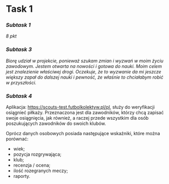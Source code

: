 # Task 1
### *Subtask 1*

*8 pkt*

### *Subtask 3*

*Biorę udział w projekcie, ponieważ szukam zmian i wyzwań w moim życiu zawodowym. Jestem otwarta na nowości i gotowa do nauki. Moim celem jest znalezienie właściwej drogi. Oczekuje, że to wyzwanie da mi jeszcze większy zapał do dalszej nauki i pewność, że właśnie to chciałabym robić w przyszłości.* 

### *Subtask 4*

Aplikacja:  https://scouts-test.futbolkolektyw.pl/pl, służy do weryfikacji osiągnieć piłkaży. Przeznaczona jest dla zawodników, którzy chcą zapisać swoje osiągnięcia, jak również, a raczej przede wszystkim dla osób poszukujących zawodników do swoich klubów.

Oprócz danych osobowych posiada następujące wskaźniki, które można porównać:
* wiek;
* pozycja rozgrywająca;
* klub;
* recenzja / ocena;
* ilość rozegranych meczy;
* raporty.





